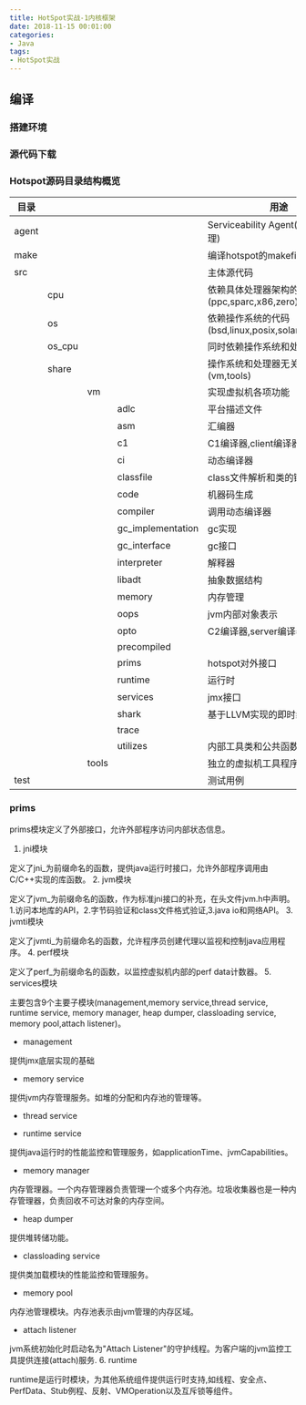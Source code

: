 ```yaml
---
title: HotSpot实战-1内核框架
date: 2018-11-15 00:01:00
categories:
- Java
tags:
- HotSpot实战
---
```


## 编译

### 搭建环境

### 源代码下载

### Hotspot源码目录结构概览

|目录||||用途|
|-|-|-|-|-|
|agent||||Serviceability Agent(可维护性代理)|
|make||||编译hotspot的makefile文件|
|src||||主体源代码|
||cpu|||依赖具体处理器架构的代码(ppc,sparc,x86,zero)|
||os|||依赖操作系统的代码(bsd,linux,posix,solaris,windows)|
||os_cpu|||同时依赖操作系统和处理器的代码|
||share|||操作系统和处理器无关的代码(vm,tools)|
|||vm||实现虚拟机各项功能|
||||adlc|平台描述文件|
||||asm|汇编器|
||||c1|C1编译器,client编译器|
||||ci|动态编译器|
||||classfile|class文件解析和类的链接等|
||||code|机器码生成|
||||compiler|调用动态编译器|
||||gc_implementation|gc实现|
||||gc_interface|gc接口|
||||interpreter|解释器|
||||libadt|抽象数据结构|
||||memory|内存管理|
||||oops|jvm内部对象表示|
||||opto|C2编译器,server编译器|
||||precompiled||
||||prims|hotspot对外接口|
||||runtime|运行时|
||||services|jmx接口|
||||shark|基于LLVM实现的即时编译器|
||||trace||
||||utilizes|内部工具类和公共函数|
|||tools||独立的虚拟机工具程序|
|test||||测试用例|

### prims

prims模块定义了外部接口，允许外部程序访问内部状态信息。

1. jni模块

定义了jni_为前缀命名的函数，提供java运行时接口，允许外部程序调用由C/C++实现的库函数。
2. jvm模块

定义了jvm_为前缀命名的函数，作为标准jni接口的补充，在头文件jvm.h中声明。1.访问本地库的API，2.字节码验证和class文件格式验证,3.java io和网络API。
3. jvmti模块

定义了jvmti_为前缀命名的函数，允许程序员创建代理以监视和控制java应用程序。
4. perf模块

定义了perf_为前缀命名的函数，以监控虚拟机内部的perf data计数器。
5. services模块

主要包含9个主要子模块(management,memory service,thread service, runtime service, memory manager, heap dumper, classloading service, memory pool,attach listener)。

- management

提供jmx底层实现的基础

- memory service

提供jvm内存管理服务。如堆的分配和内存池的管理等。

- thread service

- runtime service

提供java运行时的性能监控和管理服务，如applicationTime、jvmCapabilities。

- memory manager

内存管理器。一个内存管理器负责管理一个或多个内存池。垃圾收集器也是一种内存管理器，负责回收不可达对象的内存空间。

- heap dumper

提供堆转储功能。

- classloading service

提供类加载模块的性能监控和管理服务。

- memory pool

内存池管理模块。内存池表示由jvm管理的内存区域。

- attach listener

jvm系统初始化时启动名为"Attach Listener"的守护线程。为客户端的jvm监控工具提供连接(attach)服务.
6. runtime

runtime是运行时模块，为其他系统组件提供运行时支持,如线程、安全点、PerfData、Stub例程、反射、VMOperation以及互斥锁等组件。